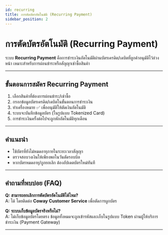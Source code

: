 ```yaml
---
id: recurring
title: การตัดบัตรอัตโนมัติ (Recurring Payment)
sidebar_position: 2
---
```


# การตัดบัตรอัตโนมัติ (Recurring Payment)

ระบบ **Recurring Payment** คือการชำระเงินอัตโนมัติผ่านบัตรเครดิต/เดบิตที่ลูกค้าอนุมัติไว้ล่วงหน้า เหมาะสำหรับการผ่อนชำระหรือสัญญาเช่าซื้อสินค้า

---

## ขั้นตอนการสมัคร Recurring Payment

1. เลือกสินค้าที่ต้องการผ่อนชำระ/เช่าซื้อ  
2. กรอกข้อมูลบัตรเครดิต/เดบิตในขั้นตอนการชำระเงิน  
3. ทำเครื่องหมาย ✅ เพื่ออนุมัติให้ตัดเงินอัตโนมัติ  
4. ระบบจะบันทึกข้อมูลบัตร (ในรูปแบบ Tokenized Card)  
5. การชำระเงินครั้งต่อไปจะถูกหักอัตโนมัติทุกเดือน  

---

## คำแนะนำ

- ใช้บัตรที่ยังไม่หมดอายุภายในระยะเวลาสัญญา  
- ตรวจสอบวงเงินให้เพียงพอในวันตัดรอบบิล  
- หากบัตรหมดอายุ/ถูกยกเลิก ต้องอัปเดตบัตรใหม่ทันที  

---

## คำถามที่พบบ่อย (FAQ)

**Q: สามารถยกเลิกการตัดบัตรอัตโนมัติได้ไหม?**  
A: ได้ โดยติดต่อ **Coway Customer Service** เพื่อตัดการผูกบัตร  

**Q: ระบบเก็บข้อมูลบัตรจริงหรือไม่?**  
A: ไม่เก็บข้อมูลบัตรโดยตรง ข้อมูลทั้งหมดจะถูกเข้ารหัสและเก็บในรูปแบบ Token ผ่านผู้ให้บริการชำระเงิน (Payment Gateway)  

---